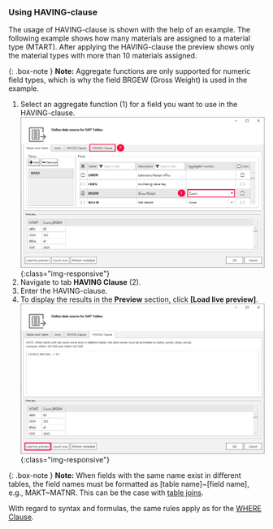 
### Using HAVING-clause
The usage of HAVING-clause is shown with the help of an example. The following example shows how many materials are assigned to a material type (MTART). After applying the HAVING-clause the preview shows only the material types with more than 10 materials assigned.

{: .box-note }
**Note:** Aggregate functions are only supported for numeric field types, which is why the field BRGEW (Gross Weight) is used in the example.

1. Select an aggregate function (1) for a field you want to use in the HAVING-clause.  
![Extraction-Settings-01](/img/content/table/Table-Extraction-Having-Clause1.png){:class="img-responsive"}
2. Navigate to tab **HAVING Clause** (2).
2. Enter the HAVING-clause.
3. To display the results in the **Preview** section, click **[Load live preview]**.
![Extraction-Settings-01](/img/content/table/having-clause.png){:class="img-responsive"}

{: .box-note }
**Note:** When fields with the same name exist in different tables, the field names must be formatted as [table name]~[field name], e.g., MAKT~MATNR. This can be the case with [table joins](./table-joins).


With regard to syntax and formulas, the same rules apply as for the [WHERE Clause](./where-clause). 


